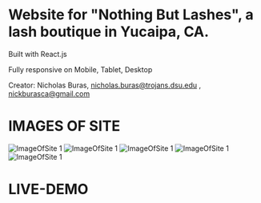 # Website for "Nothing But Lashes", a lash boutique in Yucaipa, CA.

Built with React.js

Fully responsive on Mobile, Tablet, Desktop

Creator: Nicholas Buras, nicholas.buras@trojans.dsu.edu , nickburasca@gmail.com

# IMAGES OF SITE

![ImageOfSite 1](/public/homepage-mobile.png?raw=true)
![ImageOfSite 1](/public/about-mobile.png)
![ImageOfSite 1](/public/extension-mobile.png)
![ImageOfSite 1](/public/footer-mobile.png)
![ImageOfSite 1](/public/homepage-desktop.png)

# LIVE-DEMO
